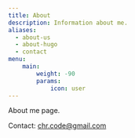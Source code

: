 ```yaml
---
title: About
description: Information about me.
aliases:
  - about-us
  - about-hugo
  - contact
menu:
    main: 
        weight: -90
        params:
            icon: user
---
```


About me page.

Contact: chr.code@gmail.com
